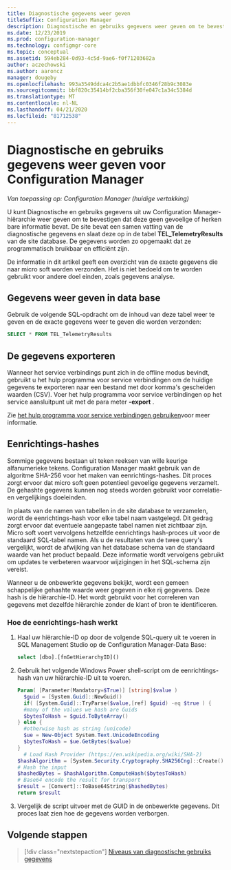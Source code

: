 ```yaml
---
title: Diagnostische gegevens weer geven
titleSuffix: Configuration Manager
description: Diagnostische en gebruiks gegevens weer geven om te bevestigen dat uw Configuration Manager-hiërarchie geen gevoelige informatie bevat.
ms.date: 12/23/2019
ms.prod: configuration-manager
ms.technology: configmgr-core
ms.topic: conceptual
ms.assetid: 594eb284-0d93-4c5d-9ae6-f0f71203682a
author: aczechowski
ms.author: aaroncz
manager: dougeby
ms.openlocfilehash: 993a3549ddca4c2b5ae1dbbfc0346f28b9c3083e
ms.sourcegitcommit: bbf820c35414bf2cba356f30fe047c1a34c5384d
ms.translationtype: MT
ms.contentlocale: nl-NL
ms.lasthandoff: 04/21/2020
ms.locfileid: "81712538"
---
```

# <a name="how-to-view-diagnostics-and-usage-data-for-configuration-manager"></a>Diagnostische en gebruiks gegevens weer geven voor Configuration Manager

*Van toepassing op: Configuration Manager (huidige vertakking)*

U kunt Diagnostische en gebruiks gegevens uit uw Configuration Manager-hiërarchie weer geven om te bevestigen dat deze geen gevoelige of herken bare informatie bevat. De site bevat een samen vatting van de diagnostische gegevens en slaat deze op in de tabel **TEL_TelemetryResults** van de site database. De gegevens worden zo opgemaakt dat ze programmatisch bruikbaar en efficiënt zijn.

De informatie in dit artikel geeft een overzicht van de exacte gegevens die naar micro soft worden verzonden. Het is niet bedoeld om te worden gebruikt voor andere doel einden, zoals gegevens analyse.  

## <a name="view-data-in-database"></a>Gegevens weer geven in data base

Gebruik de volgende SQL-opdracht om de inhoud van deze tabel weer te geven en de exacte gegevens weer te geven die worden verzonden:  

``` SQL
SELECT * FROM TEL_TelemetryResults
```

## <a name="export-the-data"></a>De gegevens exporteren

Wanneer het service verbindings punt zich in de offline modus bevindt, gebruikt u het hulp programma voor service verbindingen om de huidige gegevens te exporteren naar een bestand met door komma's gescheiden waarden (CSV). Voer het hulp programma voor service verbindingen op het service aansluitpunt uit met de para meter **-export** .

Zie [het hulp programma voor service verbindingen gebruiken](../../servers/manage/use-the-service-connection-tool.md)voor meer informatie.

## <a name="one-way-hashes"></a><a name="bkmk_hashes"></a>Eenrichtings-hashes

Sommige gegevens bestaan uit teken reeksen van wille keurige alfanumerieke tekens. Configuration Manager maakt gebruik van de algoritme SHA-256 voor het maken van eenrichtings-hashes. Dit proces zorgt ervoor dat micro soft geen potentieel gevoelige gegevens verzamelt. De gehashte gegevens kunnen nog steeds worden gebruikt voor correlatie-en vergelijkings doeleinden.

In plaats van de namen van tabellen in de site database te verzamelen, wordt de eenrichtings-hash voor elke tabel naam vastgelegd. Dit gedrag zorgt ervoor dat eventuele aangepaste tabel namen niet zichtbaar zijn. Micro soft voert vervolgens hetzelfde eenrichtings hash-proces uit voor de standaard SQL-tabel namen. Als u de resultaten van de twee query's vergelijkt, wordt de afwijking van het database schema van de standaard waarde van het product bepaald. Deze informatie wordt vervolgens gebruikt om updates te verbeteren waarvoor wijzigingen in het SQL-schema zijn vereist.  

Wanneer u de onbewerkte gegevens bekijkt, wordt een gemeen schappelijke gehashte waarde weer gegeven in elke rij gegevens. Deze hash is de hiërarchie-ID. Het wordt gebruikt voor het correleren van gegevens met dezelfde hiërarchie zonder de klant of bron te identificeren.

### <a name="how-the-one-way-hash-works"></a>Hoe de eenrichtings-hash werkt

1. Haal uw hiërarchie-ID op door de volgende SQL-query uit te voeren in SQL Management Studio op de Configuration Manager-Data Base:

    ``` SQL
    select [dbo].[fnGetHierarchyID]()
    ```

2. Gebruik het volgende Windows Power shell-script om de eenrichtings-hash van uw hiërarchie-ID uit te voeren.  

    ``` PowerShell
    Param( [Parameter(Mandatory=$True)] [string]$value )  
      $guid = [System.Guid]::NewGuid()  
      if( [System.Guid]::TryParse($value,[ref] $guid) -eq $true ) {  
      #many of the values we hash are Guids  
      $bytesToHash = $guid.ToByteArray()  
    } else {  
      #otherwise hash as string (unicode)  
      $ue = New-Object System.Text.UnicodeEncoding  
      $bytesToHash = $ue.GetBytes($value)
    }  
      # Load Hash Provider (https://en.wikipedia.org/wiki/SHA-2)
    $hashAlgorithm = [System.Security.Cryptography.SHA256Cng]::Create()
    # Hash the input
    $hashedBytes = $hashAlgorithm.ComputeHash($bytesToHash)
    # Base64 encode the result for transport
    $result = [Convert]::ToBase64String($hashedBytes)
    return $result
    ```

3. Vergelijk de script uitvoer met de GUID in de onbewerkte gegevens. Dit proces laat zien hoe de gegevens worden verborgen.

## <a name="next-steps"></a>Volgende stappen

> [!div class="nextstepaction"]
> [Niveaus van diagnostische gebruiks gegevens](levels-overview.md)
